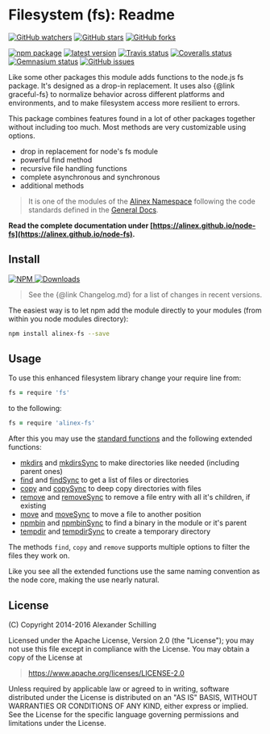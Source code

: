 Filesystem (fs): Readme
=================================================

[![GitHub watchers](
  https://img.shields.io/github/watchers/alinex/node-fs.svg?style=social&label=Watch&maxAge=2592000)](
  https://github.com/alinex/node-fs/subscription)<!-- {.hidden-small} -->
[![GitHub stars](
  https://img.shields.io/github/stars/alinex/node-fs.svg?style=social&label=Star&maxAge=2592000)](
  https://github.com/alinex/node-fs)
[![GitHub forks](
  https://img.shields.io/github/forks/alinex/node-fs.svg?style=social&label=Fork&maxAge=2592000)](
  https://github.com/alinex/node-fs)<!-- {.hidden-small} -->
<!-- {p:.right} -->

[![npm package](
  https://img.shields.io/npm/v/alinex-fs.svg?maxAge=2592000&label=latest%20version)](
  https://www.npmjs.com/package/alinex-fs)
[![latest version](
  https://img.shields.io/npm/l/alinex-fs.svg?maxAge=2592000)](
  #license)<!-- {.hidden-small} -->
[![Travis status](
  https://img.shields.io/travis/alinex/node-fs.svg?maxAge=2592000&label=develop)](
  https://travis-ci.org/alinex/node-fs)
[![Coveralls status](
  https://img.shields.io/coveralls/alinex/node-fs.svg?maxAge=2592000)](
  https://coveralls.io/r/alinex/node-fs?branch=master)
[![Gemnasium status](
  https://img.shields.io/gemnasium/alinex/node-fs.svg?maxAge=2592000)](
  https://gemnasium.com/alinex/node-fs)
[![GitHub issues](
  https://img.shields.io/github/issues/alinex/node-fs.svg?maxAge=2592000)](
  https://github.com/alinex/node-fs/issues)<!-- {.hidden-small} -->


Like some other packages this module adds functions to the node.js fs package.
It's designed as a drop-in replacement. It uses also {@link graceful-fs}
to normalize behavior across different platforms and environments, and to make
filesystem access more resilient to errors.

This package combines features found in a lot of other packages together without
including too much. Most methods are very customizable using options.

- drop in replacement for node's fs module
- powerful find method
- recursive file handling functions
- complete asynchronous and synchronous
- additional methods

> It is one of the modules of the [Alinex Namespace](https://alinex.github.io/code.html)
> following the code standards defined in the [General Docs](https://alinex.github.io/develop).

__Read the complete documentation under
[https://alinex.github.io/node-fs](https://alinex.github.io/node-fs).__
<!-- {p: .hide} -->


Install
-------------------------------------------------

[![NPM](https://nodei.co/npm/alinex-fs.png?downloads=true&downloadRank=true&stars=true)
 ![Downloads](https://nodei.co/npm-dl/alinex-fs.png?months=9&height=3)
](https://www.npmjs.com/package/alinex-fs)

> See the {@link Changelog.md} for a list of changes in recent versions.

The easiest way is to let npm add the module directly to your modules
(from within you node modules directory):

``` sh
npm install alinex-fs --save
```


Usage
-------------------------------------------------

To use this enhanced filesystem library change your require line from:

``` coffee
fs = require 'fs'
```

to the following:

``` coffee
fs = require 'alinex-fs'
```

After this you may use the [standard functions](https://nodejs.org/api/fs.html)
and the following extended functions:

* [mkdirs](#mkdirs) and [mkdirsSync](#mkdirssync)
  to make directories like needed (including parent ones)
* [find](#find) and [findSync](#findsync)
  to get a list of files or directories
* [copy](#copy) and [copySync](#copysync)
  to deep copy directories with files
* [remove](#remove) and [removeSync](#removesync)
  to remove a file entry with all it's children, if existing
* [move](#move) and [moveSync](#movesync)
  to move a file to another position
* [npmbin](#npmbin) and [npmbinSync](#npmbinsync)
  to find a binary in the module or it's parent
* [tempdir](#tempdir) and [tempdirSync](#tempdirsync)
  to create a temporary directory

The methods `find`, `copy` and `remove` supports multiple options to filter the
files they work on.

Like you see all the extended functions use the same naming convention as the
node core, making the use nearly natural.


License
-------------------------------------------------

(C) Copyright 2014-2016 Alexander Schilling

Licensed under the Apache License, Version 2.0 (the "License");
you may not use this file except in compliance with the License.
You may obtain a copy of the License at

>  <https://www.apache.org/licenses/LICENSE-2.0>

Unless required by applicable law or agreed to in writing, software
distributed under the License is distributed on an "AS IS" BASIS,
WITHOUT WARRANTIES OR CONDITIONS OF ANY KIND, either express or implied.
See the License for the specific language governing permissions and
limitations under the License.
